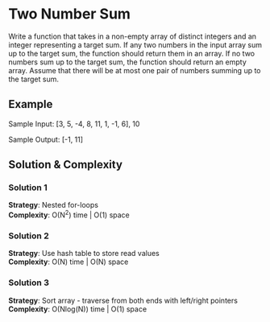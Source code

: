 # Two Number Sum

Write a function that takes in a non-empty array of distinct integers and an integer representing a target sum. If any two numbers in the input array sum up to the target sum, the function should return them in an array. If no two numbers sum up to the target sum, the function should return an empty array. Assume that there will be at most one pair of numbers summing up to the target sum.

## Example

Sample Input: [3, 5, -4, 8, 11, 1, -1, 6], 10

Sample Output: [-1, 11]


## Solution & Complexity  
### Solution 1  
__Strategy__: Nested for-loops  
__Complexity__: O(N<sup>2</sup>) time | O(1) space  

### Solution 2  
__Strategy__: Use hash table to store read values  
__Complexity__: O(N) time | O(N) space  

### Solution 3  
__Strategy__: Sort array - traverse from both ends with left/right pointers  
__Complexity__: O(Nlog(N)) time | O(1) space  